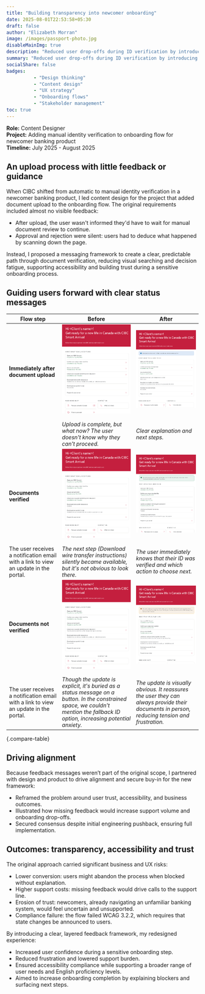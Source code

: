 ```yaml
---
title: "Building transparency into newcomer onboarding"
date: 2025-08-01T22:53:58+05:30
draft: false
author: "Elizabeth Morran"
image: /images/passport-photo.jpg
disableMainImg: true
description: "Reduced user drop-offs during ID verification by introducing a clear feedback framework that improved predictability and trust."
summary: "Reduced user drop-offs during ID verification by introducing a clear feedback framework that improved predictability and trust."               
socialShare: false
badges:
          - "Design thinking"
          - "Content design"    
          - "UX strategy"
          - "Onboarding flows"
          - "Stakeholder management"    
toc: true
---
```

**Role:** Content Designer     
**Project:** Adding manual identity verification to onboarding flow for newcomer banking product     
**Timeline:** July 2025 - August 2025

## An upload process with little feedback or guidance
When CIBC shifted from automatic to manual identity verification in a newcomer banking product, I led content design for the project that added document upload to the onboarding flow. The original requirements included almost no visible feedback:
* After upload, the user wasn't informed they'd have to wait for manual document review to continue.
* Approval and rejection were silent: users had to deduce what happened by scanning down the page.

Instead, I proposed a messaging framework to create a clear, predictable path through document verification, reducing visual searching and decision fatigue, supporting accessibility and building trust during a sensitive onboarding process. 

## Guiding users forward with clear status messages
| Flow step | Before | After |
| ----------- | ----------- | ----------- |
| **Immediately after document upload**  | <img src="/image_samples/cibc/newcomer/before-1-after-upload.png" alt="Before state 1" style="margin: auto; width: 100%; padding-bottom:10px;">| <img src="/image_samples/cibc/newcomer/message-1.png" alt="Message 1" style="margin: auto; width: 100%; padding-bottom:10px;"> |
| | *Upload is complete, but what now? The user doesn't know why they can't proceed.* | *Clear explanation and next steps.* |
| **Documents verified** | <img src="/image_samples/cibc/newcomer/before-2-upload-succeeded.png" alt="Before state 2" style="margin: auto; width: 100%; padding-bottom:10px;"> | <img src="/image_samples/cibc/newcomer/message-2.png" alt="Message 2" style="margin: auto; width: 100%; padding-bottom:10px;"> |
|The user receives a notification email with a link to view an update in the portal. | *The next step (Download wire transfer instructions) silently became available, but it's not obvious to look there.* | *The user immediately knows that their ID was verified and which action to choose next.* |
| **Documents not verified** | <img src="/image_samples/cibc/newcomer/before-3-upload-failed.png" alt="Before state 3" style="margin: auto; width: 100%; padding-bottom:10px;"> | <img src="/image_samples/cibc/newcomer/message-3.png" alt="Message 3" style="margin: auto; width: 100%; padding-bottom:10px;"> |
| The user receives a notification email with a link to view an update in the portal. | *Though the update is explicit, it's buried as a status message on a button. In the constrained space, we couldn't mention the fallback ID option, increasing potential anxiety.* | *The update is visually obvious. It reassures the user they can always provide their documents in person, reducing tension and frustration.* |
{.compare-table}

## Driving alignment

Because feedback messages weren’t part of the original scope, I partnered with design and product to drive alignment and secure buy-in for the new framework:
* Reframed the problem around user trust, accessibility, and business outcomes.
* Illustrated how missing feedback would increase support volume and onboarding drop-offs.
* Secured consensus despite initial engineering pushback, ensuring full implementation.

## Outcomes: transparency, accessibility and trust

The original approach carried significant business and UX risks:
 * Lower conversion: users might abandon the process when blocked without explanation.
 * Higher support costs: missing feedback would drive calls to the support line.
 * Erosion of trust: newcomers, already navigating an unfamiliar banking system, would feel uncertain and unsupported.
 * Compliance failure: the flow failed WCAG 3.2.2, which requires that state changes be announced to users.

By introducing a clear, layered feedback framework, my redesigned experience:
* Increased user confidence during a sensitive onboarding step.
* Reduced frustration and lowered support burden.
* Ensured accessibility compliance while supporting a broader range of user needs and English proficiency levels.
* Aimed to increase onboarding completion by explaining blockers and surfacing next steps.